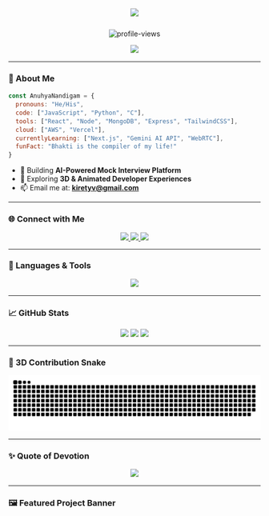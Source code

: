 <!-- RADHAKRISHNALOVEPERMANENT -->
<!-- AMMALOVEBLESSINGSONRECURSION -->

<h1 align="center">
  <img src="https://readme-typing-svg.herokuapp.com?font=Fira+Code&weight=600&size=24&pause=1000&color=F7C62A&center=true&vCenter=true&width=600&lines=Hey+%F0%9F%91%8B%2C+I'm+Nandhigam+AnuhyaNandigam;Frontend+Wizard+with+AI+Powers;Weaving+Code+%26+Devotion+Together!"/>
</h1>

<p align="center">
  <img src="https://komarev.com/ghpvc/?username=AnuhyaNandigam&label=Profile%20views&color=0e75b6&style=flat" alt="profile-views"/>
</p>

<p align="center">
  <img src="https://github-profile-trophy.vercel.app/?username=AnuhyaNandigam&theme=monokai&margin-w=10&no-bg=true&no-frame=true" />
</p>

---

### 🚀 About Me

```js
const AnuhyaNandigam = {
  pronouns: "He/His",
  code: ["JavaScript", "Python", "C"],
  tools: ["React", "Node", "MongoDB", "Express", "TailwindCSS"],
  cloud: ["AWS", "Vercel"],
  currentlyLearning: ["Next.js", "Gemini AI API", "WebRTC"],
  funFact: "Bhakti is the compiler of my life!"
}
```

- 🔭 Building **AI-Powered Mock Interview Platform**
- 🧠 Exploring **3D & Animated Developer Experiences**
- 📫 Email me at: **kiretyv@gmail.com**

---

### 🌐 Connect with Me

<p align="center">
  <a href="https://www.linkedin.com/in/anuhya-nandigam-b652312a8/" target="_blank">
    <img src="https://img.shields.io/badge/LinkedIn-blue?style=for-the-badge&logo=linkedin&logoColor=white" />
  </a>
  <a href="https://leetcode.com/ksvid_0007" target="_blank">
    <img src="https://img.shields.io/badge/Leetcode-FFA116?style=for-the-badge&logo=leetcode&logoColor=white" />
  </a>
  <a href="https://www.hackerrank.com/kirety_07" target="_blank">
    <img src="https://img.shields.io/badge/Hackerrank-2EC866?style=for-the-badge&logo=hackerrank&logoColor=white" />
  </a>
</p>

---

### 🔧 Languages & Tools
<p align="center">
  <img src="https://skillicons.dev/icons?i=html,css,js,react,nodejs,express,mongodb,tailwind,python,git,github,c,mysql,vercel,bootstrap" />
</p>

---

### 📈 GitHub Stats

<p align="center">
  <img src="https://github-readme-stats.vercel.app/api?username=AnuhyaNandigam&show_icons=true&theme=radical&count_private=true&border_radius=15" />
  <img src="https://github-readme-streak-stats.herokuapp.com/?user=AnuhyaNandigam&theme=radical&border_radius=15" />
  <img src="https://github-readme-stats.vercel.app/api/top-langs/?username=AnuhyaNandigam&layout=compact&theme=radical&border_radius=15" />
</p>

---

### 🌌 3D Contribution Snake

<p align="center">
  <img src="https://github.com/Platane/snk/raw/output/github-contribution-grid-snake-dark.svg" alt="3D snake animation" />
</p>

---

### ✨ Quote of Devotion

<p align="center">
  <img src="https://readme-typing-svg.demolab.com?font=Fira+Code&pause=1000&center=true&vCenter=true&width=500&lines=RADHAKRISHNALOVEPERMANENT;AMMALOVEBLESSINGSONRECURSION;Faith+in+code+and+love+in+every+commit"/>
</p>

---

### 🖼️ Featured Project Banner


<!--   <img src="https://github-readme-banner.vercel.app/api?text=Welcome+to+Kirety's+World!&icon=💻&color=gradient&animation=wave" alt="Banner"/> -->
<!-- </p> -->
